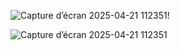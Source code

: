 ![Capture d’écran 2025-04-21 112351](https://github.com/user-attachments/assets/3411a972-520c-4d39-8c56-e21cb5600538)!

![Capture d’écran 2025-04-21 112351](https://github.com/user-attachments/assets/bb149139-2ca9-4f7f-b068-839496b07563)
